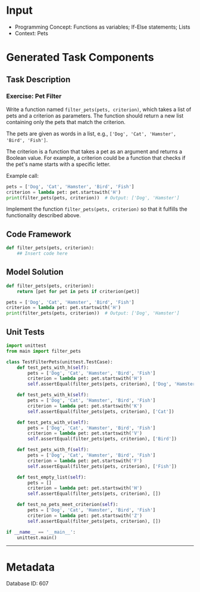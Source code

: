 # Input
- Programming Concept: Functions as variables; If-Else statements; Lists
- Context: Pets

# Generated Task Components
## Task Description
### Exercise: Pet Filter

Write a function named `filter_pets(pets, criterion)`, which takes a list of pets and a criterion as parameters. The function should return a new list containing only the pets that match the criterion.

The pets are given as words in a list, e.g., `['Dog', 'Cat', 'Hamster', 'Bird', 'Fish']`.

The criterion is a function that takes a pet as an argument and returns a Boolean value. For example, a criterion could be a function that checks if the pet's name starts with a specific letter.

Example call:
```python
pets = ['Dog', 'Cat', 'Hamster', 'Bird', 'Fish']
criterion = lambda pet: pet.startswith('H')
print(filter_pets(pets, criterion))  # Output: ['Dog', 'Hamster']
```

Implement the function `filter_pets(pets, criterion)` so that it fulfills the functionality described above.

## Code Framework
```python
def filter_pets(pets, criterion):
    ## Insert code here
```

## Model Solution
```python
def filter_pets(pets, criterion):
    return [pet for pet in pets if criterion(pet)]

pets = ['Dog', 'Cat', 'Hamster', 'Bird', 'Fish']
criterion = lambda pet: pet.startswith('H')
print(filter_pets(pets, criterion))  # Output: ['Dog', 'Hamster']
```

## Unit Tests
```python
import unittest
from main import filter_pets

class TestFilterPets(unittest.TestCase):
    def test_pets_with_h(self):
        pets = ['Dog', 'Cat', 'Hamster', 'Bird', 'Fish']
        criterion = lambda pet: pet.startswith('H')
        self.assertEqual(filter_pets(pets, criterion), ['Dog', 'Hamster'])

    def test_pets_with_k(self):
        pets = ['Dog', 'Cat', 'Hamster', 'Bird', 'Fish']
        criterion = lambda pet: pet.startswith('K')
        self.assertEqual(filter_pets(pets, criterion), ['Cat'])

    def test_pets_with_v(self):
        pets = ['Dog', 'Cat', 'Hamster', 'Bird', 'Fish']
        criterion = lambda pet: pet.startswith('V')
        self.assertEqual(filter_pets(pets, criterion), ['Bird'])

    def test_pets_with_f(self):
        pets = ['Dog', 'Cat', 'Hamster', 'Bird', 'Fish']
        criterion = lambda pet: pet.startswith('F')
        self.assertEqual(filter_pets(pets, criterion), ['Fish'])

    def test_empty_list(self):
        pets = []
        criterion = lambda pet: pet.startswith('H')
        self.assertEqual(filter_pets(pets, criterion), [])

    def test_no_pets_meet_criterion(self):
        pets = ['Dog', 'Cat', 'Hamster', 'Bird', 'Fish']
        criterion = lambda pet: pet.startswith('Z')
        self.assertEqual(filter_pets(pets, criterion), [])

if __name__ == '__main__':
    unittest.main()
```
___
# Metadata
Database ID: 607
